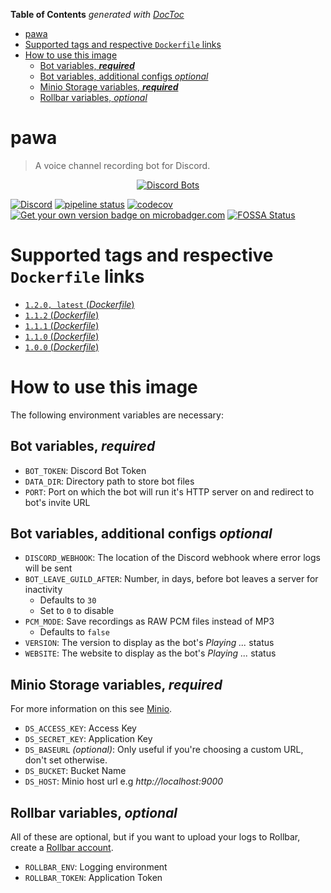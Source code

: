 <!-- START doctoc generated TOC please keep comment here to allow auto update -->
<!-- DON'T EDIT THIS SECTION, INSTEAD RE-RUN doctoc TO UPDATE -->
**Table of Contents**  *generated with [DocToc](https://github.com/thlorenz/doctoc)*

- [pawa](#pawa)
- [Supported tags and respective `Dockerfile` links](#supported-tags-and-respective-dockerfile-links)
- [How to use this image](#how-to-use-this-image)
  - [Bot variables, **_required_**](#bot-variables-_required_)
  - [Bot variables, additional configs _optional_](#bot-variables-additional-configs-_optional_)
  - [Minio Storage variables, **_required_**](#minio-storage-variables-_required_)
  - [Rollbar variables, _optional_](#rollbar-variables-_optional_)

<!-- END doctoc generated TOC please keep comment here to allow auto update -->

# pawa
> A voice channel recording bot for Discord.

<div align="center">
  <a href="https://discordbots.org/bot/338897906524225538">
    <img src="https://discordbots.org/api/widget/338897906524225538.png" alt="Discord Bots" />
  </a>
</div>

[![Discord](https://discordapp.com/api/guilds/408795211901173762/widget.png)](https://discord.gg/gkvsNw8)
[![pipeline status](https://gitlab.com/pawabot/pawa/badges/master/pipeline.svg)](https://gitlab.com/pawabot/pawa/commits/master)
[![codecov](https://codecov.io/gl/pawabot/pawa/branch/master/graph/badge.svg)](https://codecov.io/gl/pawabot/pawa)
[![Get your own version badge on microbadger.com](https://images.microbadger.com/badges/version/gdragon/throw-voice.svg)](https://microbadger.com/images/gdragon/throw-voice)
[![FOSSA Status](https://app.fossa.io/api/projects/git%2Bgitlab.com%2Fpawabot%2Fpawa.svg?type=shield)](https://app.fossa.io/projects/git%2Bgitlab.com%2Fpawabot%2Fpawa?ref=badge_shield)

# Supported tags and respective `Dockerfile` links

- [`1.2.0, latest` (*Dockerfile*)](https://gitlab.com/pawabot/pawa/blob/v1.2.0/Dockerfile)
- [`1.1.2` (*Dockerfile*)](https://gitlab.com/pawabot/pawa/blob/v1.1.2/Dockerfile)
- [`1.1.1` (*Dockerfile*)](https://gitlab.com/pawabot/pawa/blob/v1.1.1/Dockerfile)
- [`1.1.0` (*Dockerfile*)](https://gitlab.com/pawabot/pawa/blob/v1.1.0/Dockerfile)
- [`1.0.0` (*Dockerfile*)](https://gitlab.com/pawabot/pawa/blob/v1.0.0/Dockerfile)

# How to use this image

The following environment variables are necessary:

## Bot variables, **_required_**

- `BOT_TOKEN`: Discord Bot Token
- `DATA_DIR`: Directory path to store bot files
- `PORT`: Port on which the bot will run it's HTTP server on and redirect to bot's invite URL

## Bot variables, additional configs _optional_

- `DISCORD_WEBHOOK`: The location of the Discord webhook where error logs will be sent
- `BOT_LEAVE_GUILD_AFTER`: Number, in days, before bot leaves a server for inactivity
  - Defaults to `30`
  - Set to `0` to disable
- `PCM_MODE`: Save recordings as RAW PCM files instead of MP3
  - Defaults to `false`
- `VERSION`: The version to display as the bot's _Playing ..._ status
- `WEBSITE`: The website to display as the bot's _Playing ..._ status

## Minio Storage variables, **_required_**

For more information on this see [Minio](https://www.minio.io/).

- `DS_ACCESS_KEY`: Access Key
- `DS_SECRET_KEY`: Application Key
- `DS_BASEURL` _(optional)_: Only useful if you're choosing a custom URL, don't set otherwise.
- `DS_BUCKET`: Bucket Name
- `DS_HOST`: Minio host url e.g _http://localhost:9000_

## Rollbar variables, _optional_

All of these are optional, but if you want to upload your logs to Rollbar, create a
[Rollbar account](https://rollbar.com/signup/).

- `ROLLBAR_ENV`: Logging environment
- `ROLLBAR_TOKEN`: Application Token


